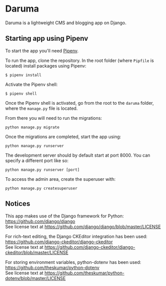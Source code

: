 # Daruma
Daruma is a lightweight CMS and blogging app on Django.

## Starting app using Pipenv
To start the app you'll need [Pipenv](https://pypi.org/project/pipenv/).

To run the app, clone the repository. In the root folder (where `Pipfile` is located) install packages using Pipenv:
```
$ pipenv install
```

Activate the Pipenv shell:
```
$ pipenv shell
```

Once the Pipenv shell is activated, go from the root to the `daruma` folder, where the `manage.py` file is located.

From there you will need to run the migrations:
```
python manage.py migrate
```

Once the migrations are completed, start the app using:
```
python manage.py runserver
```

The development server should by default start at port 8000. You can specify a different port like so:
```
python manage.py runserver [port]
```

To access the admin area, create the superuser with:
```
python manage.py createsuperuser
```

## Notices
This app makes use of the Django framework for Python:\
https://github.com/django/django \
See license text at https://github.com/django/django/blob/master/LICENSE

For rich-text editing, the Django CKEditor integration has been used:\
https://github.com/django-ckeditor/django-ckeditor \
See license text at https://github.com/django-ckeditor/django-ckeditor/blob/master/LICENSE

For storing environment variables, python-dotenv has been used:\
https://github.com/theskumar/python-dotenv \
See license text at https://github.com/theskumar/python-dotenv/blob/master/LICENSE
